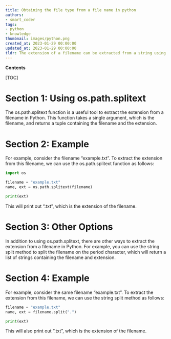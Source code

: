 ```yaml
---
title: Obtaining the file type from a file name in python
authors:
- smart_coder
tags:
- python
- knowledge
thumbnail: images/python.png
created_at: 2023-01-29 00:00:00
updated_at: 2023-01-29 00:00:00
tldr: The extension of a filename can be extracted from a string using the os.path.splitext() method.
---
```


**Contents**

[TOC]

# Section 1: Using os.path.splitext
The os.path.splitext function is a useful tool to extract the extension from a filename in Python. This function takes a single argument, which is the filename, and returns a tuple containing the filename and the extension. 

# Section 2: Example
For example, consider the filename “example.txt”. To extract the extension from this filename, we can use the os.path.splitext function as follows:

```python
import os

filename = "example.txt"
name, ext = os.path.splitext(filename)

print(ext)
```

This will print out “.txt”, which is the extension of the filename.

# Section 3: Other Options
In addition to using os.path.splitext, there are other ways to extract the extension from a filename in Python. For example, you can use the string split method to split the filename on the period character, which will return a list of strings containing the filename and extension.

# Section 4: Example
For example, consider the same filename “example.txt”. To extract the extension from this filename, we can use the string split method as follows:

```python
filename = "example.txt"
name, ext = filename.split(".")

print(ext)
```

This will also print out “.txt”, which is the extension of the filename.
